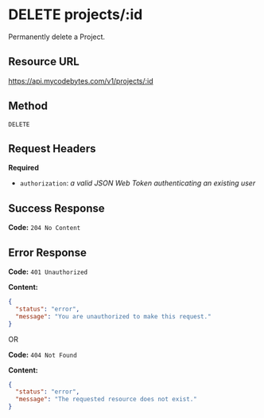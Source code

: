 # DELETE projects/:id

Permanently delete a Project.

## Resource URL

<https://api.mycodebytes.com/v1/projects/:id>

## Method

`DELETE`

## Request Headers

**Required**

*   `authorization`: *a valid JSON Web Token authenticating an existing user*

## Success Response

**Code:** `204 No Content`

## Error Response

**Code:** `401 Unauthorized`

**Content:**

```json
{
  "status": "error",
  "message": "You are unauthorized to make this request."
}
```

OR

**Code:** `404 Not Found`

**Content:**

```json
{
  "status": "error",
  "message": "The requested resource does not exist."
}
```
